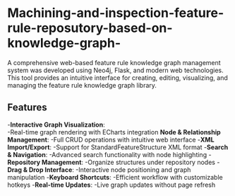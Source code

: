 # Machining-and-inspection-feature-rule-reposutory-based-on-knowledge-graph-
A comprehensive web-based feature rule knowledge graph management system was developed using Neo4j, Flask, and modern web technologies. This tool provides an intuitive interface for creating, editing, visualizing, and managing the feature rule knowledge graph library.

Features
-
-**Interactive Graph Visualization**:   
-Real-time graph rendering with ECharts integration
**Node & Relationship Management**: 
-Full CRUD operations with intuitive web interface
-**XML Import/Export**: 
-Support for StandardFeatureStructure XML format
-**Search & Navigation**: 
-Advanced search functionality with node highlighting
-**Repository Management**: 
-Organize structures under repository nodes
-**Drag & Drop Interface**: 
-Interactive node positioning and graph manipulation
-**Keyboard Shortcuts**: 
-Efficient workflow with customizable hotkeys
-**Real-time Updates**:
-Live graph updates without page refresh
